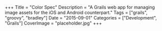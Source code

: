 +++
Title = "Color Spec"
Description = "A Grails web app for managing image assets for the iOS and Android counterpart."
Tags = ["grails", "groovy", "bradley"]
Date = "2015-09-01"
Categories = ["Development", "Grails"]
CoverImage = "placeholder.jpg"
+++
